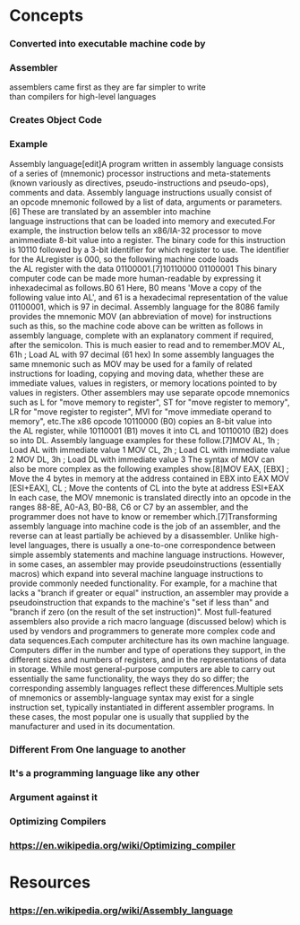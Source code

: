 # Concepts
### Converted into executable machine code by
### Assembler
assemblers came first as they are far simpler to write than compilers for high-level languages
### Creates Object Code
### Example
Assembly language[edit]A program written in assembly language consists of a series of (mnemonic) processor instructions and meta-statements (known variously as directives, pseudo-instructions and pseudo-ops), comments and data. Assembly language instructions usually consist of an opcode mnemonic followed by a list of data, arguments or parameters.[6] These are translated by an assembler into machine language instructions that can be loaded into memory and executed.For example, the instruction below tells an x86/IA-32 processor to move animmediate 8-bit value into a register. The binary code for this instruction is 10110 followed by a 3-bit identifier for which register to use. The identifier for the ALregister is 000, so the following machine code loads the AL register with the data 01100001.[7]10110000 01100001 This binary computer code can be made more human-readable by expressing it inhexadecimal as follows.B0 61 Here, B0 means 'Move a copy of the following value into AL', and 61 is a hexadecimal representation of the value 01100001, which is 97 in decimal. Assembly language for the 8086 family provides the mnemonic MOV (an abbreviation of move) for instructions such as this, so the machine code above can be written as follows in assembly language, complete with an explanatory comment if required, after the semicolon. This is much easier to read and to remember.MOV AL, 61h ; Load AL with 97 decimal (61 hex) In some assembly languages the same mnemonic such as MOV may be used for a family of related instructions for loading, copying and moving data, whether these are immediate values, values in registers, or memory locations pointed to by values in registers. Other assemblers may use separate opcode mnemonics such as L for "move memory to register", ST for "move register to memory", LR for "move register to register", MVI for "move immediate operand to memory", etc.The x86 opcode 10110000 (B0) copies an 8-bit value into the AL register, while 10110001 (B1) moves it into CL and 10110010 (B2) does so into DL. Assembly language examples for these follow.[7]MOV AL, 1h ; Load AL with immediate value 1 MOV CL, 2h ; Load CL with immediate value 2 MOV DL, 3h ; Load DL with immediate value 3 The syntax of MOV can also be more complex as the following examples show.[8]MOV EAX, [EBX] ; Move the 4 bytes in memory at the address contained in EBX into EAX MOV [ESI+EAX], CL ; Move the contents of CL into the byte at address ESI+EAX In each case, the MOV mnemonic is translated directly into an opcode in the ranges 88-8E, A0-A3, B0-B8, C6 or C7 by an assembler, and the programmer does not have to know or remember which.[7]Transforming assembly language into machine code is the job of an assembler, and the reverse can at least partially be achieved by a disassembler. Unlike high-level languages, there is usually a one-to-one correspondence between simple assembly statements and machine language instructions. However, in some cases, an assembler may provide pseudoinstructions (essentially macros) which expand into several machine language instructions to provide commonly needed functionality. For example, for a machine that lacks a "branch if greater or equal" instruction, an assembler may provide a pseudoinstruction that expands to the machine's "set if less than" and "branch if zero (on the result of the set instruction)". Most full-featured assemblers also provide a rich macro language (discussed below) which is used by vendors and programmers to generate more complex code and data sequences.Each computer architecture has its own machine language. Computers differ in the number and type of operations they support, in the different sizes and numbers of registers, and in the representations of data in storage. While most general-purpose computers are able to carry out essentially the same functionality, the ways they do so differ; the corresponding assembly languages reflect these differences.Multiple sets of mnemonics or assembly-language syntax may exist for a single instruction set, typically instantiated in different assembler programs. In these cases, the most popular one is usually that supplied by the manufacturer and used in its documentation.
### Different From One language to another
### It's a programming language like any other
### Argument against it
### Optimizing Compilers
### https://en.wikipedia.org/wiki/Optimizing_compiler
# Resources
### https://en.wikipedia.org/wiki/Assembly_language
